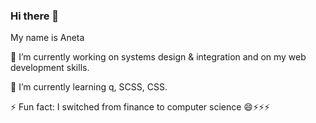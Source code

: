 ### Hi there 👋
My name is Aneta

🔭 I’m currently working on systems design & integration and on my web development skills.

🌱 I’m currently learning q, SCSS, CSS.

⚡ Fun fact: I switched from finance to computer science 😄⚡⚡⚡

<!--
**AnetaIvanova/AnetaIvanova** is a ✨ _special_ ✨ repository because its `README.md` (this file) appears on your GitHub profile.

Here are some ideas to get you started:

###🔭 I’m currently working on systems design and integration, and on my web development skills.
###🌱 I’m currently learning q, SCSS, CSS.
- 👯 I’m looking to collaborate on ...
- 🤔 I’m looking for help with ...
- 💬 Ask me about ...
- 📫 How to reach me: ...
- 😄 Pronouns: ...
###⚡ Fun fact: I switched from finance to software engineering. 

